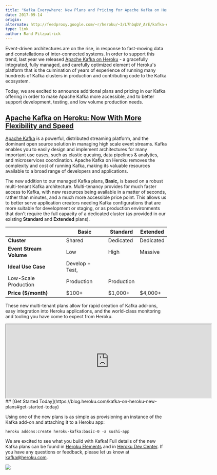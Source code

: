 ```yaml
---
title: "Kafka Everywhere: New Plans and Pricing for Apache Kafka on Heroku"
date: 2017-09-14
origin: 
alternate: http://feedproxy.google.com/~r/heroku/~3/L7hbqbV_ArE/kafka-on-heroku-new-plans
type: link
author: Rand Fitzpatrick
---
```


Event-driven architectures are on the rise, in response to fast-moving data and constellations of inter-connected systems. In order to support this trend, last year we released [Apache Kafka on Heroku](https://www.heroku.com/kafka) - a gracefully integrated, fully managed, and carefully optimized element of Heroku's platform that is the culmination of years of experience of running many hundreds of Kafka clusters in production and contributing code to the Kafka ecosystem.

Today, we are excited to announce additional plans and pricing in our Kafka offering in order to make Apache Kafka more accessible, and to better support development, testing, and low volume production needs.

## [Apache Kafka on Heroku: Now With More Flexibility and Speed](https://blog.heroku.com/kafka-on-heroku-new-plans#apache-kafka-on-heroku-now-with-more-flexibility-and-speed)

[Apache Kafka](https://kafka.apache.org/) is a powerful, distributed streaming platform, and the dominant open source solution in managing high scale event streams. Kafka enables you to easily design and implement architectures for many important use cases, such as elastic queuing, data pipelines & analytics, and microservices coordination. Apache Kafka on Heroku removes the complexity and cost of running Kafka, making its valuable resources available to a broad range of developers and applications.

The new addition to our managed Kafka plans, **Basic,** is based on a robust multi-tenant Kafka architecture. Multi-tenancy provides for much faster access to Kafka, with new resources being available in a matter of seconds, rather than minutes, and a much more accessible price point. This allows us to better serve application creators needing Kafka configurations that are more suitable for development or staging, or as production environments that don't require the full capacity of a dedicated cluster (as provided in our existing **Standard** and **Extended** plans).

| | **Basic** | **Standard** | **Extended** |
| --- | --- | --- | --- |
| **Cluster** | Shared | Dedicated | Dedicated |
| **Event Stream Volume** | Low | High | Massive |
| **Ideal Use Case** | Develop + Test,   
Low-Scale Production | Production | Production |
| **Price ($/month)** | $100+ | $1,000+ | $4,000+ |

These new multi-tenant plans allow for rapid creation of Kafka add-ons, easy integration into Heroku applications, and the world-class monitoring and tooling you have come to expect from Heroku.

<iframe allowfullscreen src="https://player.vimeo.com/video/233739649" width="640" height="230"></iframe>
## [Get Started Today](https://blog.heroku.com/kafka-on-heroku-new-plans#get-started-today)

Using one of the new plans is as simple as provisioning an instance of the Kafka add-on and attaching it to a Heroku app:

    heroku addons:create heroku-kafka:basic-0 -a sushi-app

We are excited to see what you build with Kafka! Full details of the new Kafka plans can be found in [Heroku Elements](https://elements.heroku.com/addons/heroku-kafka) and in [Heroku Dev Center](https://devcenter.heroku.com/articles/multi-tenant-kafka-on-heroku). If you have any questions or feedback, please let us know at [kafka@heroku.com](mailto:kafka@heroku.com).

 ![](http://feeds.feedburner.com/~r/heroku/~4/L7hbqbV_ArE)